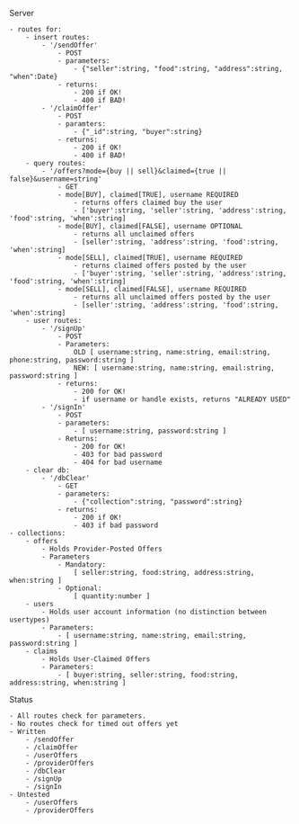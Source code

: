 Server

    - routes for:
        - insert routes:
            - '/sendOffer'
                - POST
                - parameters:
                    - {"seller":string, "food":string, "address":string, "when":Date}
                - returns:
                    - 200 if OK!
                    - 400 if BAD!
            - '/claimOffer'
                - POST
                - paramters:
                    - {"_id":string, "buyer":string}
                - returns:
                    - 200 if OK!
                    - 400 if BAD!
        - query routes:
            - '/offers?mode={buy || sell}&claimed={true || false}&username=string'
                - GET
                - mode[BUY], claimed[TRUE], username REQUIRED
                    - returns offers claimed buy the user
                    - ['buyer':string, 'seller':string, 'address':string, 'food':string, 'when':string]
                - mode[BUY], claimed[FALSE], username OPTIONAL
                    - returns all unclaimed offers
                    - [seller':string, 'address':string, 'food':string, 'when':string]
                - mode[SELL], claimed[TRUE], username REQUIRED
                    - returns claimed offers posted by the user
                    - ['buyer':string, 'seller':string, 'address':string, 'food':string, 'when':string]
                - mode[SELL], claimed[FALSE], username REQUIRED
                    - returns all unclaimed offers posted by the user
                    - [seller':string, 'address':string, 'food':string, 'when':string]
        - user routes:
            - '/signUp'
                - POST
                - Parameters: 
                    OLD [ username:string, name:string, email:string, phone:string, password:string ]
                    NEW: [ username:string, name:string, email:string, password:string ]
                - returns:
                    - 200 for OK!
                    - if username or handle exists, returns "ALREADY USED"
            - '/signIn'
                - POST
                - parameters:
                    - [ username:string, password:string ]
                - Returns:
                    - 200 for OK!
                    - 403 for bad password
                    - 404 for bad username
        - clear db:
            - '/dbClear'
                - GET
                - parameters:
                    - {"collection":string, "password":string}
                - returns:
                    - 200 if OK!
                    - 403 if bad password
    - collections:
        - offers
            - Holds Provider-Posted Offers
            - Parameters
                - Mandatory:
                    [ seller:string, food:string, address:string, when:string ]
                - Optional:
                    [ quantity:number ]
        - users
            - Holds user account information (no distinction between usertypes)
            - Parameters:
                - [ username:string, name:string, email:string, password:string ]
        - claims
            - Holds User-Claimed Offers
            - Parameters:
                - [ buyer:string, seller:string, food:string, address:string, when:string ]

Status

    - All routes check for parameters.
    - No routes check for timed out offers yet
    - Written
        - /sendOffer
        - /claimOffer
        - /userOffers
        - /providerOffers
        - /dbClear
        - /signUp
        - /signIn
    - Untested
        - /userOffers
        - /providerOffers